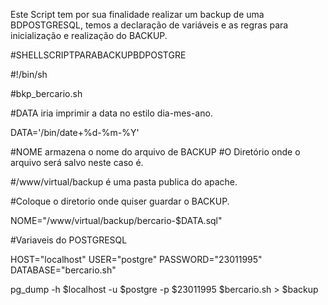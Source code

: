 Este Script tem por sua finalidade realizar um backup de uma BDPOSTGRESQL, temos a declaração de variáveis e
as regras para inicialização e realização do BACKUP.

#SHELLSCRIPTPARABACKUPBDPOSTGRE

#!/bin/sh

#bkp_bercario.sh

#DATA iria imprimir a data no estilo dia-mes-ano.

DATA='/bin/date+%d-%m-%Y'

#NOME armazena o nome do arquivo de BACKUP
#O Diretório onde o arquivo será salvo neste caso é.

#/www/virtual/backup é uma pasta publica do apache.

#Coloque o diretorio onde quiser guardar o BACKUP.

NOME="/www/virtual/backup/bercario-$DATA.sql"

#Variaveis do POSTGRESQL

HOST="localhost"
USER="postgre"
PASSWORD="23011995"
DATABASE="bercario.sh"

pg_dump -h $localhost -u $postgre -p $23011995 $bercario.sh > $backup
